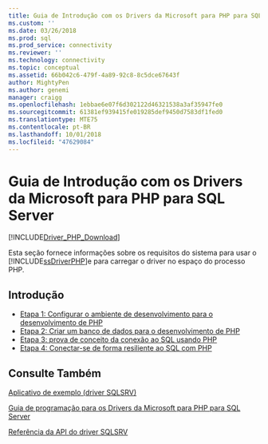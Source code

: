 ```yaml
---
title: Guia de Introdução com os Drivers da Microsoft para PHP para SQL Server | Microsoft Docs
ms.custom: ''
ms.date: 03/26/2018
ms.prod: sql
ms.prod_service: connectivity
ms.reviewer: ''
ms.technology: connectivity
ms.topic: conceptual
ms.assetid: 66b042c6-479f-4a89-92c8-8c5dce67643f
author: MightyPen
ms.author: genemi
manager: craigg
ms.openlocfilehash: 1ebbae6e07f6d302122d46321538a3af35947fe0
ms.sourcegitcommit: 61381ef939415fe019285def9450d7583df1fed0
ms.translationtype: MTE75
ms.contentlocale: pt-BR
ms.lasthandoff: 10/01/2018
ms.locfileid: "47629084"
---
```

# <a name="getting-started-with-the-microsoft-drivers-for-php-for-sql-server"></a>Guia de Introdução com os Drivers da Microsoft para PHP para SQL Server
[!INCLUDE[Driver_PHP_Download](../../includes/driver_php_download.md)]

Esta seção fornece informações sobre os requisitos do sistema para usar o [!INCLUDE[ssDriverPHP](../../includes/ssdriverphp_md.md)]e para carregar o driver no espaço do processo PHP.  
  
## <a name="getting-started"></a>Introdução  
* [Etapa 1: Configurar o ambiente de desenvolvimento para o desenvolvimento de PHP](../../connect/php/step-1-configure-development-environment-for-php-development.md)  
* [Etapa 2: Criar um banco de dados para o desenvolvimento de PHP](../../connect/php/step-2-create-a-sql-database-for-php-development.md)  
* [Etapa 3: prova de conceito da conexão ao SQL usando PHP](../../connect/php/step-3-proof-of-concept-connecting-to-sql-using-php.md)  
* [Etapa 4: Conectar-se de forma resiliente ao SQL com PHP](../../connect/php/step-4-connect-resiliently-to-sql-with-php.md)  
  
## <a name="see-also"></a>Consulte Também  
[Aplicativo de exemplo &#40;driver SQLSRV&#41;](../../connect/php/example-application-sqlsrv-driver.md)

[Guia de programação para os Drivers da Microsoft para PHP para SQL Server](../../connect/php/programming-guide-for-php-sql-driver.md)

[Referência da API do driver SQLSRV](../../connect/php/sqlsrv-driver-api-reference.md)  
  

